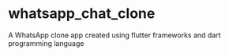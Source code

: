# whatsapp_chat_clone
A WhatsApp clone app created using flutter frameworks and dart programming language

